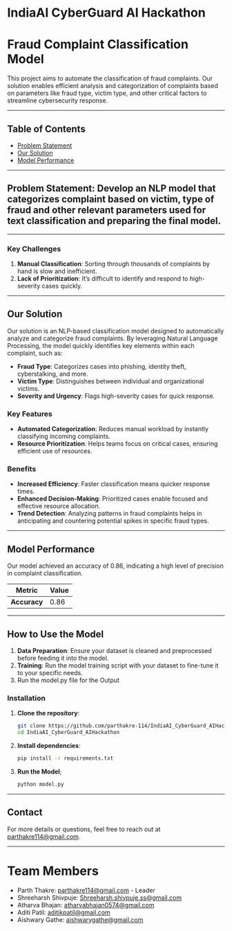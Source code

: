 # IndiaAI CyberGuard AI Hackathon

# Fraud Complaint Classification Model

This project aims to automate the classification of fraud complaints. Our solution enables efficient analysis and categorization of complaints based on parameters like fraud type, victim type, and other critical factors to streamline cybersecurity response.

---

## Table of Contents
- [Problem Statement](#problem-statement)
- [Our Solution](#our-solution)
- [Model Performance](#model-performance)

---

## Problem Statement: Develop an NLP model that categorizes complaint based on victim, type of fraud and other relevant parameters used for text classification and preparing the final model. 

---

### Key Challenges
1. **Manual Classification**: Sorting through thousands of complaints by hand is slow and inefficient.
2. **Lack of Prioritization**: It’s difficult to identify and respond to high-severity cases quickly.

---

## Our Solution

Our solution is an NLP-based classification model designed to automatically analyze and categorize fraud complaints. By leveraging Natural Language Processing, the model quickly identifies key elements within each complaint, such as:
- **Fraud Type**: Categorizes cases into phishing, identity theft, cyberstalking, and more.
- **Victim Type**: Distinguishes between individual and organizational victims.
- **Severity and Urgency**: Flags high-severity cases for quick response.

### Key Features
- **Automated Categorization**: Reduces manual workload by instantly classifying incoming complaints.
- **Resource Prioritization**: Helps teams focus on critical cases, ensuring efficient use of resources.

### Benefits
- **Increased Efficiency**: Faster classification means quicker response times.
- **Enhanced Decision-Making**: Prioritized cases enable focused and effective resource allocation.
- **Trend Detection**: Analyzing patterns in fraud complaints helps in anticipating and countering potential spikes in specific fraud types.

---

## Model Performance

Our model achieved an accuracy of 0.86, indicating a high level of precision in complaint classification.

| Metric      | Value |
|-------------|-------|
| **Accuracy**| 0.86  |

---

## How to Use the Model

1. **Data Preparation**: Ensure your dataset is cleaned and preprocessed before feeding it into the model.
2. **Training**: Run the model training script with your dataset to fine-tune it to your specific needs.
3. Run the model.py file for the Output

### Installation

1. **Clone the repository**:
    ```bash
    git clone https://github.com/parthakre-114/IndiaAI_CyberGuard_AIHackathon.git
    cd IndiaAI_CyberGuard_AIHackathon
    ```

2. **Install dependencies**:
    ```bash
    pip install -r requirements.txt
    ```
3. **Run the Model**;
   ```bash
   python model.py
   ```

---

## Contact

For more details or questions, feel free to reach out at [parthakre114@gmail.com](parthakre114@gmail.com).

---


# Team Members
* Parth Thakre: parthakre114@gmail.com - Leader
* Shreeharsh Shivpuje: Shreeharsh.shivpuje.ss@gmail.com
* Atharva Bhajan: atharvabhajan0574@gmail.com
* Aditi Patil: aditikpatil@gmail.com
* Aishwary Gathe: aishwarygathe@gmail.com


